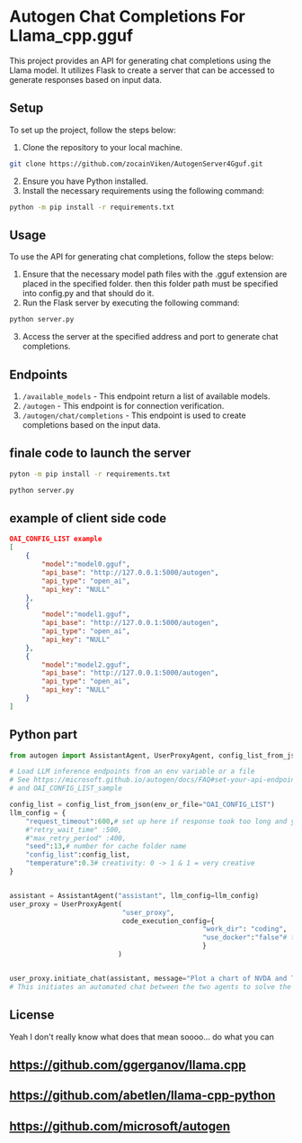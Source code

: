 # Autogen Chat Completions For Llama_cpp.gguf

This project provides an API for generating chat completions using the Llama model. It utilizes Flask to create a server that can be accessed to generate responses based on input data.

## Setup

To set up the project, follow the steps below:

1. Clone the repository to your local machine.

```bash
git clone https://github.com/zocainViken/AutogenServer4Gguf.git
```

2. Ensure you have Python installed.
3. Install the necessary requirements using the following command:

```bash
python -m pip install -r requirements.txt
```


## Usage

To use the API for generating chat completions, follow the steps below:

1. Ensure that the necessary model path files with the .gguf extension are placed in the specified folder.
then this folder path must be specified into config.py and that should do it.
2. Run the Flask server by executing the following command:

```bash
python server.py
```


3. Access the server at the specified address and port to generate chat completions.

## Endpoints

1. `/available_models` - This endpoint return a list of available models.
2. `/autogen` - This endpoint is for connection verification.
3. `/autogen/chat/completions` - This endpoint is used to create completions based on the input data.


## finale code to launch the server
```bash
pyton -m pip install -r requirements.txt
```
```bash
python server.py
```
## example of client side code
```json
OAI_CONFIG_LIST example
[
    {
        "model":"model0.gguf",
        "api_base": "http://127.0.0.1:5000/autogen",
        "api_type": "open_ai",
        "api_key": "NULL"
    },
    {
        "model":"model1.gguf",
        "api_base": "http://127.0.0.1:5000/autogen",
        "api_type": "open_ai",
        "api_key": "NULL"
    },
    {
        "model":"model2.gguf",
        "api_base": "http://127.0.0.1:5000/autogen",
        "api_type": "open_ai",
        "api_key": "NULL"
    }
]
```


## Python part 
```python
from autogen import AssistantAgent, UserProxyAgent, config_list_from_json

# Load LLM inference endpoints from an env variable or a file
# See https://microsoft.github.io/autogen/docs/FAQ#set-your-api-endpoints
# and OAI_CONFIG_LIST_sample

config_list = config_list_from_json(env_or_file="OAI_CONFIG_LIST")
llm_config = {
    "request_timeout":600,# set up here if response took too long and you got some errorn but 600 seems to be fair
    #"retry_wait_time" :500,
    #"max_retry_period" :400,
    "seed":13,# number for cache folder name
    "config_list":config_list,
    "temperature":0.3# creativity: 0 -> 1 & 1 = very creative 
}


assistant = AssistantAgent("assistant", llm_config=llm_config)
user_proxy = UserProxyAgent(
                            "user_proxy",
                            code_execution_config={
                                                "work_dir": "coding",
                                                "use_docker":"false"# to avoid some error because the code won't launc| true is default value
                                                }
                           )


user_proxy.initiate_chat(assistant, message="Plot a chart of NVDA and TESLA stock price change YTD.")
# This initiates an automated chat between the two agents to solve the task
```

## License

Yeah I don't really know what does that mean soooo...
do what you can




## https://github.com/ggerganov/llama.cpp
## https://github.com/abetlen/llama-cpp-python
## https://github.com/microsoft/autogen
